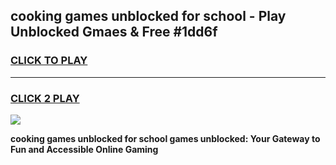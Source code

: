 
## cooking games unblocked for school - Play Unblocked Gmaes & Free #1dd6f
<h3>
<a href="https://premium.freeplayer.one?title=cooking_games_unblocked_for_school&ref=03M">CLICK TO PLAY</a></h3>
<hr>

<h3>
<a href="https://premium.freeplayer.one?title=cooking_games_unblocked_for_school&ref=03M">CLICK 2 PLAY</a>
  
</h3>

<a href="https://premium.freeplayer.one?title=cooking_games_unblocked_for_school&ref=03M"><img src="https://clearcache.store/games.png"></a>


**cooking games unblocked for school games unblocked: Your Gateway to Fun and Accessible Online Gaming**
